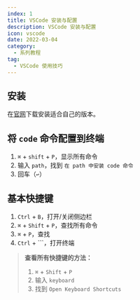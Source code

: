 ```yaml
---
index: 1
title: VSCode 安装与配置
description: VSCode 安装与配置
icon: vscode
date: 2022-03-04
category:
  - 系列教程
tag:
  - VSCode 使用技巧
---
```


## 安装

在[官网](https://code.visualstudio.com/)下载安装适合自己的版本。

## 将 `code` 命令配置到终端

1. `⌘` + `shift` + `P`，显示所有命令
2. 输入 `path`，找到 `在 path 中安装 code 命令`
3. 回车（`↩`）

## 基本快捷键

1. `Ctrl` + `B`，打开/关闭侧边栏
2. `⌘` + `Shift` + `P`，查找所有命令
3. `⌘` + `P`，查找
4. `Ctrl` + ```，打开终端

> **查看所有快捷键的方法：**
> 1. `⌘` + `Shift` + `P`
> 2. 输入 `keyboard`
> 3. 找到 `Open Keyboard Shortcuts`

